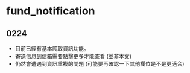 # fund_notification
## 0224
+ 目前已經有基本爬取資訊功能。
+ 寄送信息到信箱需要點擊更多才能查看 (並非本文)
+ 仍然會遭遇到資訊重複的問題 (可能要再確認一下其他欄位是不是更適合)